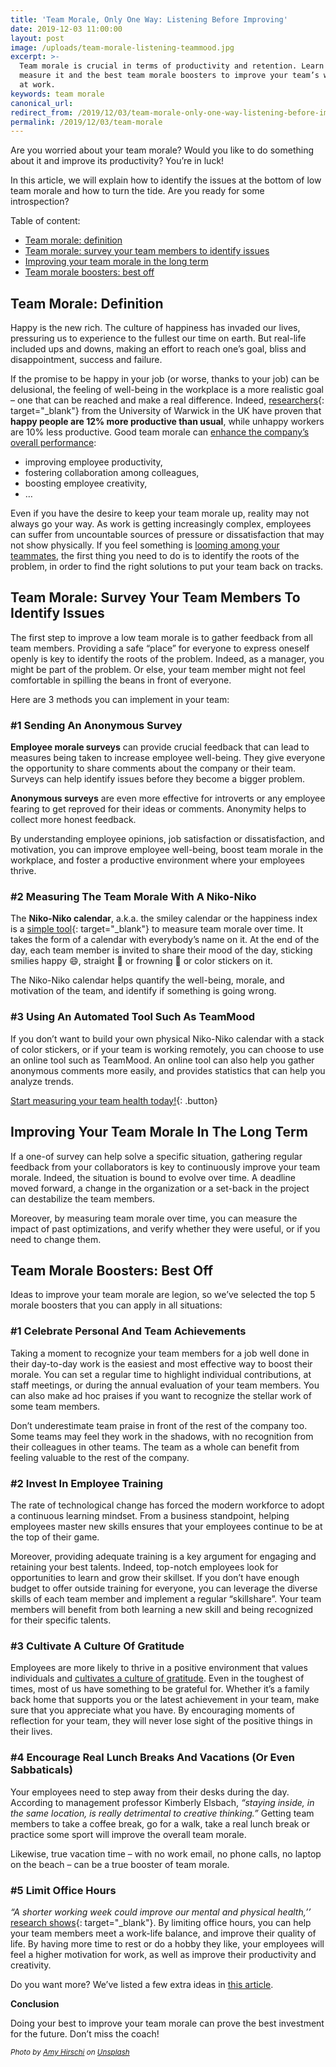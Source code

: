```yaml
---
title: 'Team Morale, Only One Way: Listening Before Improving'
date: 2019-12-03 11:00:00
layout: post
image: /uploads/team-morale-listening-teammood.jpg
excerpt: >-
  Team morale is crucial in terms of productivity and retention. Learn how to
  measure it and the best team morale boosters to improve your team’s wellbeing
  at work.
keywords: team morale
canonical_url:
redirect_from: /2019/12/03/team-morale-only-one-way-listening-before-improving.html
permalink: /2019/12/03/team-morale
---
```


Are you worried about your team morale? Would you like to do something about it and improve its productivity? You’re in luck\!

In this article, we will explain how to identify the issues at the bottom of low team morale and how to turn the tide. Are you ready for some introspection?

Table of content:

* [Team morale: definition](#team-morale-definition)
* [Team morale: survey your team members to identify issues](#team-morale-survey)
* [Improving your team morale in the long term](#improving-team-morale)
* [Team morale boosters: best off](#team-moral-boosters)

## Team Morale: Definition

Happy is the new rich. The culture of happiness has invaded our lives, pressuring us to experience to the fullest our time on earth. But real-life included ups and downs, making an effort to reach one’s goal, bliss and disappointment, success and failure.&nbsp;

If the promise to be happy in your job (or worse, thanks to your job) can be delusional, the feeling of well-being in the workplace is a more realistic goal – one that can be reached and make a real difference. Indeed, [researchers](http://www2.warwick.ac.uk/fac/soc/economics/staff/eproto/workingpapers/happinessproductivity.pdf){: target="_blank"} from the University of Warwick in the UK have proven that **happy people are 12% more productive than usual**, while unhappy workers are 10% less productive. Good team morale can [enhance the company’s overall performance](https://blog.teammood.com/en/2017/03/07/wellbeing-at-work-the-benefits-of-happiness-in-the-workplace.html)\:

* improving employee productivity,
* fostering collaboration among colleagues,
* boosting employee creativity,
* …&nbsp;

Even if you have the desire to keep your team morale up, reality may not always go your way. As work is getting increasingly complex, employees can suffer from uncountable sources of pressure or dissatisfaction that may not show physically. If you feel something is [looming among your teammates](https://blog.teammood.com/en/2017/04/11/8-warnings-that-a-crisis-is-looming-among-your-teammates.html), the first thing you need to do is to identify the roots of the problem, in order to find the right solutions to put your team back on tracks.

## Team Morale: Survey Your Team Members To Identify Issues&nbsp;

The first step to improve a low team morale is to gather feedback from all team members. Providing a safe “place” for everyone to express oneself openly is key to identify the roots of the problem. Indeed, as a manager, you might be part of the problem. Or else, your team member might not feel comfortable in spilling the beans in front of everyone.&nbsp;

Here are 3 methods you can implement in your team:

### \#1 Sending An Anonymous Survey

**Employee morale surveys** can provide crucial feedback that can lead to measures being taken to increase employee well-being. They give everyone the opportunity to share comments about the company or their team. Surveys can help identify issues before they become a bigger problem.&nbsp;

**Anonymous surveys** are even more effective for introverts or any employee fearing to get reproved for their ideas or comments. Anonymity helps to collect more honest feedback.

By understanding employee opinions, job satisfaction or dissatisfaction, and motivation, you can improve employee well-being, boost team morale in the workplace, and foster a productive environment where your employees thrive.

### \#2 Measuring The Team Morale With A Niko-Niko

The **Niko-Niko calendar**, a.k.a. the smiley calendar or the happiness index is a [simple tool](https://blog.teammood.com/2018/07/24/evaluating-your-teams-health-with-the-niko-niko-calendar.html){: target="_blank"} to measure team morale over time. It takes the form of a calendar with everybody’s name on it. At the end of the day, each team member is invited to share their mood of the day, sticking smilies happy 😄, straight 😬 or frowning 🙁 or color stickers on it.&nbsp;

The Niko-Niko calendar helps quantify the well-being, morale, and motivation of the team, and identify if something is going wrong.

### \#3 Using An Automated Tool Such As TeamMood

If you don’t want to build your own physical Niko-Niko calendar with a stack of color stickers, or if your team is working remotely, you can choose to use an online tool such as TeamMood. An online tool can also help you gather anonymous comments more easily, and provides statistics that can help you analyze trends.

[Start measuring your team health today\!](https://www.teammood.com/en/){: .button}

## Improving Your Team Morale In The Long Term

If a one-of survey can help solve a specific situation, gathering regular feedback from your collaborators is key to continuously improve your team morale. Indeed, the situation is bound to evolve over time. A deadline moved forward, a change in the organization or a set-back in the project can destabilize the team members.&nbsp;

Moreover, by measuring team morale over time, you can measure the impact of past optimizations, and verify whether they were useful, or if you need to change them.&nbsp;

## Team Morale Boosters: Best Off&nbsp;

Ideas to improve your team morale are legion, so we’ve selected the top 5 morale boosters that you can apply in all situations:

### \#1 Celebrate Personal And Team Achievements

Taking a moment to recognize your team members for a job well done in their day-to-day work is the easiest and most effective way to boost their morale. You can set a regular time to highlight individual contributions, at staff meetings, or during the annual evaluation of your team members. You can also make ad hoc praises if you want to recognize the stellar work of some team members.

Don’t underestimate team praise in front of the rest of the company too. Some teams may feel they work in the shadows, with no recognition from their colleagues in other teams. The team as a whole can benefit from feeling valuable to the rest of the company.

### \#2 Invest In Employee Training

The rate of technological change has forced the modern workforce to adopt a continuous learning mindset. From a business standpoint, helping employees master new skills ensures that your employees continue to be at the top of their game.&nbsp;

Moreover, providing adequate training is a key argument for engaging and retaining your best talents. Indeed, top-notch employees look for opportunities to learn and grow their skillset. If you don’t have enough budget to offer outside training for everyone, you can leverage the diverse skills of each team member and implement a regular “skillshare”. Your team members will benefit from both learning a new skill and being recognized for their specific talents.

### \#3 Cultivate A Culture Of Gratitude

Employees are more likely to thrive in a positive environment that values individuals and [cultivates a culture of gratitude](https://blog.teammood.com/2018/07/04/how-to-cultivate-a-workplace-culture-of-gratitude.html). Even in the toughest of times, most of us have something to be grateful for. Whether it’s a family back home that supports you or the latest achievement in your team, make sure that you appreciate what you have. By encouraging moments of reflection for your team, they will never lose sight of the positive things in their lives.

### \#4 Encourage Real Lunch Breaks And Vacations (Or Even Sabbaticals)

Your employees need to step away from their desks during the day. According to management professor Kimberly Elsbach, *“staying inside, in the same location, is really detrimental to creative thinking.”* Getting team members to take a coffee break, go for a walk, take a real lunch break or practice some sport will improve the overall team morale.&nbsp;

Likewise, true vacation time – with no work email, no phone calls, no laptop on the beach – can be a true booster of team morale.&nbsp;

### \#5 Limit Office Hours

*“A shorter working week could improve our mental and physical health,’’* [research shows](https://www.economist.com/free-exchange/2013/09/24/get-a-life){: target="_blank"}. By limiting office hours, you can help your team members meet a work-life balance, and improve their quality of life. By having more time to rest or do a hobby they like, your employees will feel a higher motivation for work, as well as improve their productivity and creativity.

Do you want more? We’ve listed a few extra ideas in [this article](https://blog.teammood.com/2018/09/26/10-easy-ways-to-improve-the-mood-in-the-workplace.html).&nbsp;

**Conclusion**

Doing your best to improve your team morale can prove the best investment for the future. Don’t miss the coach\!

<small><em>Photo by&nbsp;<a target="_blank" href="https://unsplash.com/@amyhirschi?utm_source=unsplash&amp;utm_medium=referral&amp;utm_content=creditCopyText">Amy Hirschi</a>&nbsp;on&nbsp;<a target="_blank" href="https://unsplash.com/?utm_source=unsplash&amp;utm_medium=referral&amp;utm_content=creditCopyText">Unsplash</a></em></small>